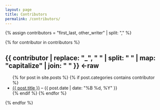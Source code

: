 ```yaml
---
layout: page
title: Contributors
permalink: /contributors/
---
```


{% assign contributors = "first_last, other_writer" | split: "," %}

{% for contributor in contributors %}
## {{ contributor | replace: "_", " " | split: " " | map: "capitalize" | join: " " }} <-raw

<ul>
  {% for post in site.posts %}
    {% if post.categories contains contributor %}
      <li>
        <a href="{{ post.url }}">{{ post.title }}</a> – {{ post.date | date: "%B %d, %Y" }}
      </li>
    {% endif %}
  {% endfor %}
</ul>

{% endfor %}
